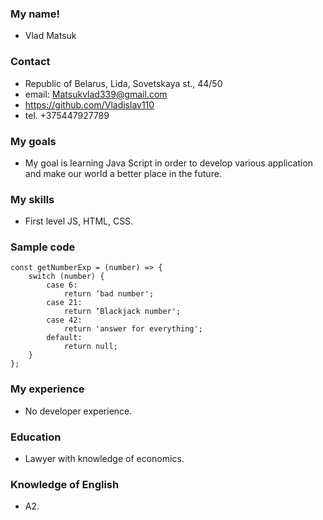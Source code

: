### My name!

- Vlad Matsuk

### Contact

- Republic of Belarus, Lida, Sovetskaya st., 44/50
- email: Matsukvlad339@gmail.com
- https://github.com/Vladislav110
- tel. +375447927789

### My goals

- My goal is learning Java Script in order to develop various application and make our world a better place in the future.

### My skills

- First level JS, HTML, CSS.

### Sample code

```
const getNumberExp = (number) => {
    switch (number) {
        case 6:
            return ‘bad number';
        case 21:
            return ‘Blackjack number';
        case 42:
            return 'answer for everything';
        default:
            return null;
    }
};

```

### My experience

- No developer experience.

### Education

- Lawyer with knowledge of economics.

### Knowledge of English

- A2.

